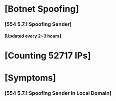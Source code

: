 # [Botnet Spoofing]
### [554 5.7.1 Spoofing Sender]
#### [Updated every 2~3 hours]

# [Counting 52717 IPs]

# [Symptoms] 
###   [554 5.7.1 Spoofing Sender in Local Domain]
